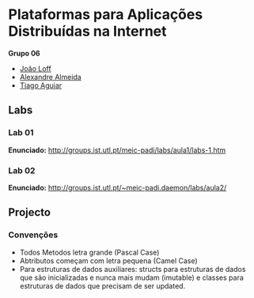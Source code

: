 Plataformas para Aplicações Distribuídas na Internet
====================================================

**Grupo 06**
* [João Loff](https://github.com/jfloff)
* [Alexandre Almeida](https://github.com/twinkow/)
* [Tiago Aguiar](https://github.com/tiagoaguiar100/)

## Labs

### Lab 01

**Enunciado:** http://groups.ist.utl.pt/meic-padi/labs/aula1/labs-1.htm

### Lab 02

**Enunciado:** http://groups.ist.utl.pt/~meic-padi.daemon/labs/aula2/

## Projecto

### Convenções
*   Todos Metodos letra grande (Pascal Case)
*   Abtributos começam com letra pequena (Camel Case)
*   Para estruturas de dados auxiliares: structs para estruturas de dados que são inicializadas e nunca mais mudam (imutable) e classes para estruturas de dados que precisam de ser updated.
